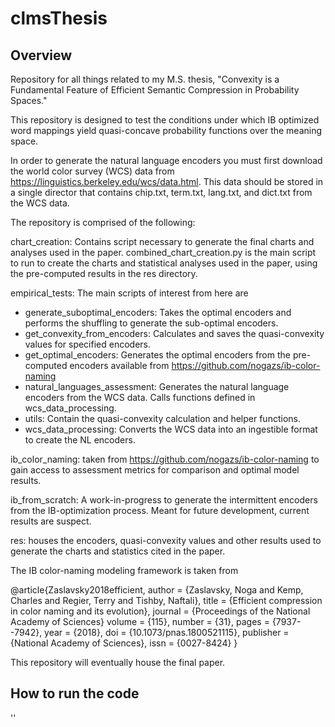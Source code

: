 # clmsThesis

## Overview

Repository for all things related to my M.S. thesis, 
\"Convexity is a Fundamental Feature of Efficient Semantic Compression in Probability Spaces.\"

This repository is designed to test the conditions under which IB optimized word mappings yield 
quasi-concave probability functions over the meaning space. 

In order to generate the natural language encoders you must first download the world color survey (WCS) data from 
https://linguistics.berkeley.edu/wcs/data.html. This data should be stored in a single director that contains 
chip.txt, term.txt, lang.txt, and dict.txt from the WCS data. 

The repository is comprised of the following:

chart_creation: 
Contains script necessary to generate the final charts and analyses used in the paper. 
combined_chart_creation.py is the main script to run to create the charts and statistical analyses used in 
the paper, using the pre-computed results in the res directory.

empirical_tests: 
The main scripts of interest from here are 
* generate_suboptimal_encoders: Takes the optimal encoders and performs the shuffling to generate the sub-optimal 
encoders.
* get_convexity_from_encoders: Calculates and saves the quasi-convexity values for specified encoders.
* get_optimal_encoders: Generates the optimal encoders from the pre-computed encoders available from https://github.com/nogazs/ib-color-naming
* natural_languages_assessment: Generates the natural language encoders from the WCS data. Calls functions defined in
wcs_data_processing. 
* utils: Contain the quasi-convexity calculation and helper functions.
* wcs_data_processing: Converts the WCS data into an ingestible format to create the NL encoders.

ib_color_naming: taken from https://github.com/nogazs/ib-color-naming to gain access to assessment metrics for comparison 
and optimal model results.

ib_from_scratch: A work-in-progress to generate the intermittent encoders from the IB-optimization process. Meant for 
future development, current results are suspect. 

res: houses the encoders, quasi-convexity values and other results used to generate the charts and statistics cited in 
the paper. 

The IB color-naming modeling framework is taken from 

@article{Zaslavsky2018efficient,
    author = {Zaslavsky, Noga and Kemp, Charles and Regier, Terry and Tishby, Naftali},
    title = {Efficient compression in color naming and its evolution},
    journal = {Proceedings of the National Academy of Sciences}
    volume = {115},
    number = {31},
    pages = {7937--7942},
    year = {2018},
    doi = {10.1073/pnas.1800521115},
    publisher = {National Academy of Sciences},
    issn = {0027-8424}
}

This repository will eventually house the final paper.

## How to run the code

''
